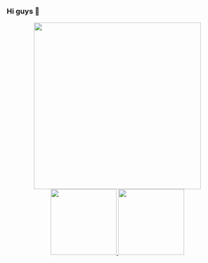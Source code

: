 ### Hi guys 👋

<div align="center">
   <img height="380em" src="https://64.media.tumblr.com/4b3b0287ca43ce1021340cd692f65f9f/tumblr_mj7iufgKNi1qghl49o1_500.gif"/>
</div>
<div align="center">
<a href="https://github.com/renataCaruso">
<img height="150em" src="https://github-readme-stats.vercel.app/api?username=renataCaruso&show_icons=true&theme=nightowl&include_all_commits=true&count_private=true"/>
<img height="150em" src="https://github-readme-stats.vercel.app/api/top-langs/?username=renataCaruso&layout=compact&langs_count=7&theme=nightowl"/>

   
</div> 
  

